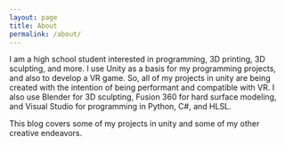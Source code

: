 ```yaml
---
layout: page
title: About
permalink: /about/
--- 
```

I am a high school student interested in programming, 3D printing, 3D sculpting, and more. I use Unity as a basis for my programming projects, and also to develop a VR game. So, all of my projects in unity are being created with the intention of being performant and compatible with VR. I also use Blender for 3D sculpting, Fusion 360 for hard surface modeling, and Visual Studio for programming in Python, C#, and HLSL. 

This blog covers some of my projects in unity and some of my other creative endeavors.
